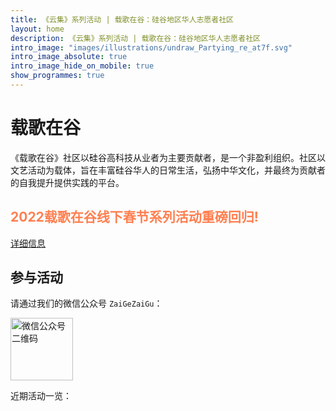 ```yaml
---
title: 《云集》系列活动 | 载歌在谷：硅谷地区华人志愿者社区
layout: home
description: 《云集》系列活动 | 载歌在谷：硅谷地区华人志愿者社区
intro_image: "images/illustrations/undraw_Partying_re_at7f.svg"
intro_image_absolute: true
intro_image_hide_on_mobile: true
show_programmes: true
---
```


# 载歌在谷
《载歌在谷》社区以硅谷高科技从业者为主要贡献者，是一个非盈利组织。社区以文艺活动为载体，旨在丰富硅谷华人的日常生活，弘扬中华文化，并最终为贡献者的自我提升提供实践的平台。


## <span style="color:coral">2022载歌在谷线下春节系列活动重磅回归!</span>
<a href="gala">详细信息</a>

## 参与活动
请通过我们的微信公众号 `ZaiGeZaiGu`：

<img alt="微信公众号二维码" src="https://tva1.sinaimg.cn/large/008i3skNgy1gt7pmhz306j3046046jrh.jpg" height=100 />

近期活动一览：
